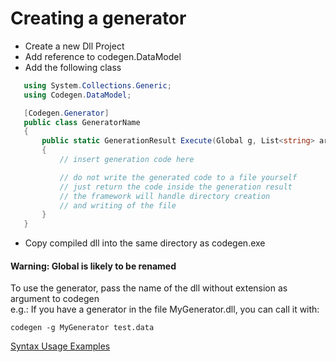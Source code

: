 # Creating a generator
 - Create a new Dll Project
 - Add reference to codegen.DataModel
 - Add the following class
 ```cs
    using System.Collections.Generic;
    using Codegen.DataModel;

    [Codegen.Generator]
    public class GeneratorName
    {
        public static GenerationResult Execute(Global g, List<string> args)
        {
            // insert generation code here

            // do not write the generated code to a file yourself
            // just return the code inside the generation result
            // the framework will handle directory creation
            // and writing of the file
        }
    }
 ```
 - Copy compiled dll into the same directory as codegen.exe

#### Warning: Global is likely to be renamed


To use the generator, pass the name of the dll without extension as argument to codegen  
e.g.: If you have a generator in the file MyGenerator.dll, you can call it with:
```
codegen -g MyGenerator test.data
```

[Syntax Usage Examples](https://bitbucket.org/hardliner66/codegenerator/downloads/Syntax.pdf)
